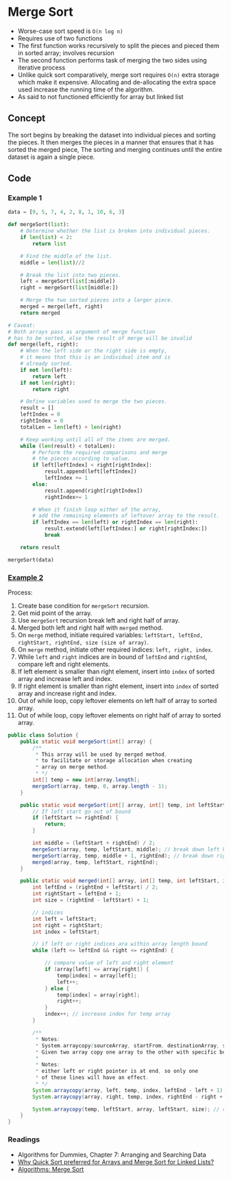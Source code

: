# Merge Sort

- Worse-case sort speed is `O(n log n)`
- Requires use of two functions
- The first function works recursively to split the pieces and pieced them in sorted array; involves recursion
- The second function performs task of merging the two sides using iterative process
- Unlike quick sort comparatively, merge sort requires `O(n)` extra storage which make it expensive. Allocating and de-allocating the extra space used increase the running time of the algorithm.
- As said to not functioned efficiently for array but linked list

## Concept

The sort begins by breaking the dataset into individual pieces and sorting the pieces. It then merges the pieces in a manner that ensures that it has sorted the merged piece, The sorting and merging continues until the entire dataset is again a single piece.

## Code

### Example 1

```python
data = [9, 5, 7, 4, 2, 8, 1, 10, 6, 3]

def mergeSort(list):
    # Determine whether the list is broken into individual pieces.
    if len(list) < 2:
        return list

    # Find the middle of the list.
    middle = len(list)//2

    # Break the list into two pieces.
    left = mergeSort(list[:middle])
    right = mergeSort(list[middle:])

    # Merge the two sorted pieces into a larger piece.
    merged = merge(left, right)
    return merged

# Caveat:
# Both arrays pass as argument of merge function
# has to be sorted, else the result of merge will be invalid
def merge(left, right):
    # When the left side or the right side is empty,
    # it means that this is an individual item and is
    # already sorted.
    if not len(left):
        return left
    if not len(right):
        return right

    # Define variables used to merge the two pieces.
    result = []
    leftIndex = 0
    rightIndex = 0
    totalLen = len(left) + len(right)

    # Keep working until all of the items are merged.
    while (len(result) < totalLen):
        # Perform the required comparisons and merge
        # the pieces according to value.
        if left[leftIndex] < right[rightIndex]:
            result.append(left[leftIndex])
            leftIndex += 1
        else:
            result.append(right[rightIndex])
            rightIndex+= 1

        # When it finish loop either of the array,
        # add the remaining elements of leftover array to the result.
        if leftIndex == len(left) or rightIndex == len(right):
            result.extend(left[leftIndex:] or right[rightIndex:])
            break

    return result

mergeSort(data)
```

### [Example 2](https://www.youtube.com/watch?v=KF2j-9iSf4Q&ab_channel=HackerRank)

Process:

1. Create base condition for `mergeSort` recursion.
2. Get mid point of the array.
3. Use `mergeSort` recursion break left and right half of array.
4. Merged both left and right half with `merged` method.
5. On `merge` method, initiate required variables: `leftStart, leftEnd, rightStart, rightEnd, size (size of array)`.
6. On `merge` method, initiate other required indices: `left, right, index`.
7. While `left` and `right` indices are in bound of `leftEnd` and `rightEnd`, compare left and right elements.
8. If left element is smaller than right element, insert into `index` of sorted array and increase left and index.
9. If right element is smaller than right element, insert into `index` of sorted array and increase right and index.
10. Out of while loop, copy leftover elements on left half of array to sorted array.
11. Out of while loop, copy leftover elements on right half of array to sorted array.

```java
public class Solution {
    public static void mergeSort(int[] array) {
        /**
         * This array will be used by merged method,
         * to facilitate or storage allocation when creating
         * array on merge method.
         * */
        int[] temp = new int[array.length];
        mergeSort(array, temp, 0, array.length - 1);
    }

    public static void mergeSort(int[] array, int[] temp, int leftStart, int rightEnd) {
        // If left start go out of bound
        if (leftStart >= rightEnd) {
            return;
        }

        int middle = (leftStart + rightEnd) / 2;
        mergeSort(array, temp, leftStart, middle); // break down left half
        mergeSort(array, temp, middle + 1, rightEnd); // break down right hald
        merged(array, temp, leftStart, rightEnd);
    }

    public static void merged(int[] array, int[] temp, int leftStart, int rightEnd) {
        int leftEnd = (rightEnd + leftStart) / 2;
        int rightStart = leftEnd + 1;
        int size = (rightEnd - leftStart) + 1;

        // indices
        int left = leftStart;
        int right = rightStart;
        int index = leftStart;

        // if left or right indices ara within array length bound
        while (left <= leftEnd && right <= rightEnd) {

            // compare value of left and right element
            if (array[left] <= array[right]) {
                temp[index] = array[left];
                left++;
            } else {
                temp[index] = array[right];
                right++;
            }
            index++; // increase index for temp array
        }

        /**
         * Notes:
         * System.arraycopy(sourceArray, startFrom, destinationArray, startFrom, copyHowManyElements)
         * Given two array copy one array to the other with specific boundary.
         *
         * Notes:
         * either left or right pointer is at end, so only one
         * of these lines will have an effect.
         * */
        System.arraycopy(array, left, temp, index, leftEnd - left + 1); // copy remaining elements from the left side
        System.arraycopy(array, right, temp, index, rightEnd - right + 1); // copy remaining elements from right side

        System.arraycopy(temp, leftStart, array, leftStart, size); // copy everything from temp back to array
    }
}
```

### Readings

- Algorithms for Dummies, Chapter 7: Arranging and Searching Data
- [Why Quick Sort preferred for Arrays and Merge Sort for Linked Lists?](https://www.geeksforgeeks.org/why-quick-sort-preferred-for-arrays-and-merge-sort-for-linked-lists/)
- [Algorithms: Merge Sort](https://www.youtube.com/watch?v=KF2j-9iSf4Q&ab_channel=HackerRank)
